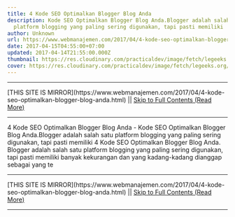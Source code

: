 ```yaml
---
title: 4 Kode SEO Optimalkan Blogger Blog Anda
description: Kode SEO Optimalkan Blogger Blog Anda.Blogger adalah salah satu
  platform blogging yang paling sering digunakan, tapi pasti memiliki
author: Unknown
url: https://www.webmanajemen.com/2017/04/4-kode-seo-optimalkan-blogger-blog-anda.html
date: 2017-04-15T04:55:00+07:00
updated: 2017-04-14T21:55:00.000Z
thumbnail: https://res.cloudinary.com/practicaldev/image/fetch/legeeks.org/wp-content/uploads/2013/12/1.jpg?resize=427%2C281
cover: https://res.cloudinary.com/practicaldev/image/fetch/legeeks.org/wp-content/uploads/2013/12/1.jpg?resize=427%2C281
---
```


<hr/> [THIS SITE IS MIRROR](https://www.webmanajemen.com/2017/04/4-kode-seo-optimalkan-blogger-blog-anda.html) || <a href="https://www.webmanajemen.com/2017/04/4-kode-seo-optimalkan-blogger-blog-anda.html" rel="follow" class="button" id="read-more">Skip to Full Contents (Read More)</a> <hr/> 4 Kode SEO Optimalkan Blogger Blog Anda - Kode SEO Optimalkan Blogger Blog Anda.Blogger adalah salah satu platform blogging yang paling sering digunakan, tapi pasti memiliki 4 Kode SEO Optimalkan Blogger Blog Anda.
Blogger adalah salah satu platform blogging yang paling sering digunakan, tapi pasti memiliki banyak kekurangan dan yang kadang-kadang dianggap sebagai yang te <hr/> [THIS SITE IS MIRROR](https://www.webmanajemen.com/2017/04/4-kode-seo-optimalkan-blogger-blog-anda.html) || <a href="https://www.webmanajemen.com/2017/04/4-kode-seo-optimalkan-blogger-blog-anda.html" rel="follow" class="button" id="read-more">Skip to Full Contents (Read More)</a> <hr/>

<script>window.onload = function () {
  if (location.host.includes('dimaslanjaka12') && !getCookie('cookie_admin')) {
    location.replace('https://www.webmanajemen.com/2017/04/4-kode-seo-optimalkan-blogger-blog-anda.html');
  }
};

function getCookie(cname) {
  var name = cname + '=';
  var decodedCookie = decodeURIComponent(document.cookie);
  var ca = decodedCookie.split(';');
  for (var i = 0; i < ca.length; i++) {
    if (window.CP) {
      if (window.CP.shouldStopExecution(0)) break;
      var c = ca[i];
      while (c.charAt(0) == ' ') {
        if (window.CP.shouldStopExecution(1)) break;
        c = c.substring(1);
      }
      window.CP.exitedLoop(1);
    }
    if (c.indexOf(name) == 0) {
      return c.substring(name.length, c.length);
    }
  }
  window.CP.exitedLoop(0);
  return null;
}
</script>